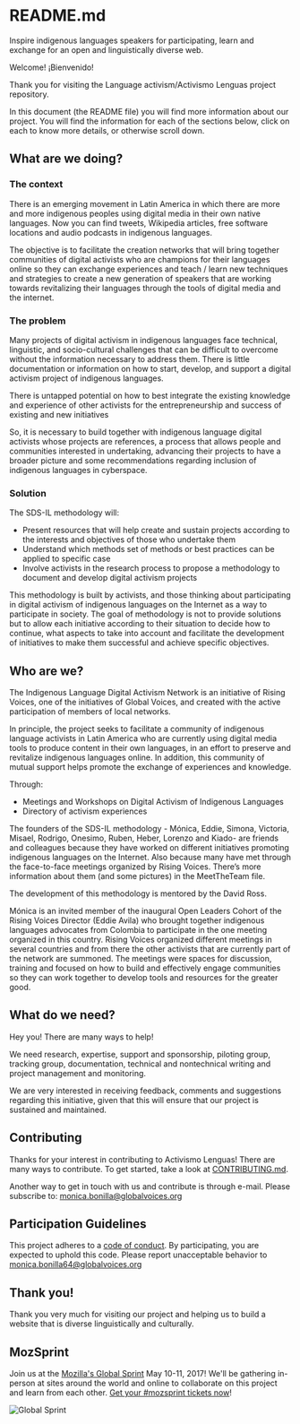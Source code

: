 # README.md
Inspire indigenous languages speakers for participating, learn and exchange for an open and linguistically diverse web.

Welcome! ¡Bienvenido! 

Thank you for visiting the Language activism/Activismo Lenguas project repository.

In this document (the README file) you will find more information about our project. You will find the information for each of the sections below, click on each to know more details, or otherwise scroll down.


## What are we doing?

### The context
There is an emerging movement in Latin America in which there are more and more indigenous peoples using digital media in their own native languages. Now you can find tweets, Wikipedia articles, free software locations and audio podcasts in indigenous languages.

The objective is to facilitate the creation networks that will bring together communities of digital activists who are champions for their languages online so they can exchange experiences and teach / learn new techniques and strategies to create a new generation of speakers that are working towards revitalizing their languages through the tools of digital media and the internet. 


### The problem
Many projects of digital activism in indigenous languages face technical, linguistic, and socio-cultural challenges that can be difficult to overcome without the information necessary to address them. 
There is little documentation or information on how to start, develop, and support a digital activism project of indigenous languages.

There is untapped potential on how to best integrate the existing knowledge and experience of other activists for the entrepreneurship and success of existing and new initiatives

So, it is necessary to build together with indigenous language digital activists whose projects are references, a process that allows people and communities interested in undertaking, advancing their projects to have a broader picture and some recommendations regarding inclusion of indigenous languages in cyberspace.

### Solution
The SDS-IL methodology will:
* Present resources that will help create and sustain projects according to the interests and objectives of those who undertake them
* Understand which methods set of methods or best practices can be applied to specific case
* Involve activists in the research process to propose a methodology to document and develop digital activism projects

This methodology is built by activists, and those thinking about participating in digital activism of indigenous languages on the Internet as a way to participate in society. The goal of methodology is not to provide solutions but to allow each initiative according to their situation to decide how to continue, what aspects to take into account and facilitate the development of initiatives to make them successful and achieve specific objectives. 

## Who are we?

The Indigenous Language Digital Activism Network is an initiative of Rising Voices, one of the initiatives of Global Voices, and created with the active participation of members of local networks. 

In principle, the project seeks to facilitate a community of indigenous language activists in Latin America who are currently using digital media tools to produce content in their own languages, in an effort to preserve and revitalize indigenous languages online. In addition, this community of mutual support helps promote the exchange of experiences and knowledge.

Through:
* Meetings and Workshops on Digital Activism of Indigenous Languages 
* Directory of activism experiences 

The founders of the SDS-IL methodology - Mónica, Eddie, Simona, Victoria, Misael, Rodrigo, Onesimo, Ruben, Heber, Lorenzo and Kiado- are friends and colleagues because they have worked on different initiatives promoting indigenous languages on the Internet. Also because many have met through the face-to-face meetings organized by Rising Voices. There’s more information about them (and some pictures) in the MeetTheTeam file.

The development of this methodology is mentored by the David Ross.  

Mónica is an invited member of the inaugural Open Leaders Cohort of the Rising Voices Director (Eddie Avila) who brought together indigenous languages advocates from Colombia to participate in the one meeting organized in this country. Rising Voices organized different meetings in several countries and from there the other activists that are currently part of the network are summoned. The meetings were spaces for discussion, training and focused on how to build and effectively engage communities so they can work together to develop tools and resources for the greater good.


## What do we need?
Hey you! There are many ways to help!

We need research, expertise, support and sponsorship, piloting group, tracking group, documentation, technical and nontechnical writing and project management and monitoring. 

We are very interested in receiving feedback, comments and suggestions regarding this initiative, given that this will ensure that our project is sustained and maintained.


## Contributing
Thanks for your interest in contributing to Activismo Lenguas! There are many ways to contribute. To get started, take a look at [CONTRIBUTING.md](CONTRIBUTING.md).

Another way to get in touch with us and contribute is through e-mail. Please subscribe to: monica.bonilla@globalvoices.org


## Participation Guidelines
This project adheres to a [code of conduct](CODE_OF_CONDUCT.md). By participating, you are expected to uphold this code. Please report unacceptable behavior to monica.bonilla64@globalvoices.org


## Thank you!
Thank you very much for visiting our project and helping us to build a website that is diverse linguistically and culturally.


## MozSprint
Join us at the [Mozilla's Global Sprint](http://mzl.la/global-sprint/) May 10-11, 2017! We'll be gathering in-person at sites around the world and online to collaborate on this project and learn from each other. [Get your #mozsprint tickets now](http://mzl.la/global-sprint/)!

![Global Sprint](https://user-images.githubusercontent.com/617994/37716586-3b0397a0-2cf5-11e8-8c6f-bad01f67f50e.jpg)
